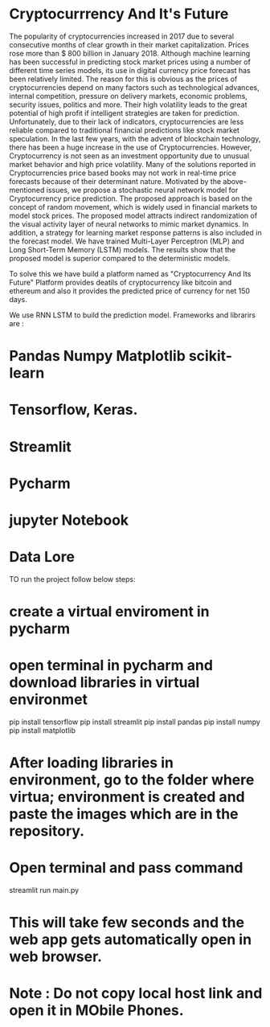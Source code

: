 # Cryptocurrrency And It's Future

The popularity of cryptocurrencies increased in 2017 due to several consecutive months of clear growth in their market capitalization. Prices rose more than $ 800 billion in January 2018.
Although machine learning has been successful in predicting stock market prices using a number of different time series models, its use in digital currency price forecast has been relatively limited. The reason for this is obvious as the prices of cryptocurrencies depend on many factors such as technological advances, internal competition, pressure on delivery markets, economic problems, security issues, politics and more. Their high volatility leads to the great potential of high profit if intelligent strategies are taken for prediction. Unfortunately, due to their lack of indicators, cryptocurrencies are less reliable compared to traditional financial predictions like stock market speculation.
In the last few years, with the advent of blockchain technology, there has been a huge increase in the use of Cryptocurrencies. However, Cryptocurrency is not seen as an investment opportunity due to unusual market behavior and high price volatility. Many of the solutions reported in Cryptocurrencies price based books may not work in real-time price forecasts because of their determinant nature.
Motivated by the above-mentioned issues, we propose a stochastic neural network model for
Cryptocurrency price prediction. The proposed approach is based on the concept of random movement, which is widely used in financial markets to model stock prices. The proposed model attracts indirect randomization of the visual activity layer of neural networks to mimic market dynamics. In addition, a strategy for learning market response patterns is also included in the forecast model. We have trained Multi-Layer Perceptron (MLP) and Long Short-Term Memory (LSTM) models. The results show that the proposed model is superior compared to the deterministic models.

To solve this we have build a platform named as "Cryptocurrency And Its Future"
Platform provides deatils of cryptocurrency like bitcoin and ethereum and also it provides the predicted price of currency for net 150 days. 


We use RNN LSTM to build the prediction model.
Frameworks and librarirs are : 
# Pandas Numpy Matplotlib scikit-learn
# Tensorflow, Keras.
# Streamlit
# Pycharm
# jupyter Notebook
# Data Lore 

TO run the project follow below steps:
# create a virtual enviroment in pycharm
# open terminal in pycharm and download libraries in virtual environmet
pip install tensorflow 
pip install streamlit
pip install pandas 
pip install numpy
pip install matplotlib

# After loading libraries in environment, go to the folder where virtua; environment is created and paste the images which are in the repository.
# Open terminal and pass command 
streamlit run main.py
# This will take few seconds and the web app gets automatically open in web browser.
# Note : Do not copy local host link and open it in MObile Phones. 
